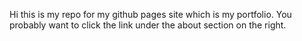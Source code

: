 Hi this is my repo for my github pages site which is my portfolio.
You probably want to click the link under the about section on the right.